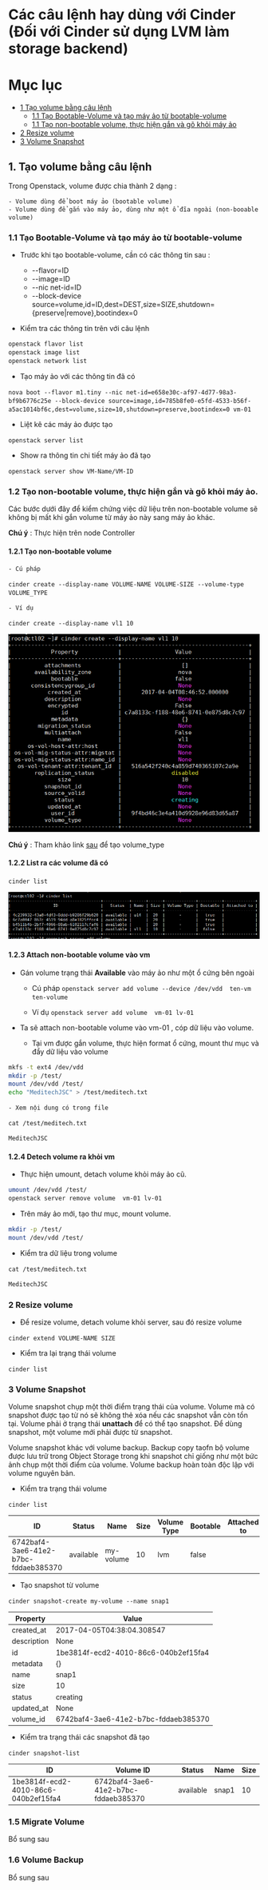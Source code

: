# Các câu lệnh hay dùng với Cinder (Đối với Cinder sử dụng LVM làm storage backend)

# Mục lục

 *	[1 Tạo volume bằng câu lệnh](#1)
	*	[1.1 Tạo Bootable-Volume và tạo máy ảo từ bootable-volume](#1.2)
	*	[1.1 Tạo non-bootable volume, thực hiện gắn và gõ khỏi máy ảo](#1.3)
 *	[2 Resize volume](#2)
 *	[3 Volume Snapshot](#3)



## 1. Tạo volume bằng câu lệnh <a name="1"> </a> 

Trong Openstack, volume được chia thành 2 dạng :
	
	- Volume dùng để boot máy ảo (bootable volume)
	- Volume dùng để gắn vào máy ảo, dùng như một ổ đĩa ngoài (non-booable volume)
	
### 1.1 Tạo Bootable-Volume và tạo máy ảo từ bootable-volume <a name="1.1"> </a> 

 - Trước khi tạo bootable-volume, cần có các thông tin sau :
	- --flavor=ID
	- --image=ID
	- --nic net-id=ID
	- --block-device source=volume,id=ID,dest=DEST,size=SIZE,shutdown={preserve|remove},bootindex=0

 - Kiểm tra các thông tin trên với câu lệnh

```sh
openstack flavor list
openstack image list
openstack network list
```

 - Tạo máy ảo với các thông tin đã có 

`nova boot --flavor m1.tiny --nic net-id=e658e30c-af97-4d77-98a3-bf9b6776c25e --block-device source=image,id=785b8fe0-e5fd-4533-b56f-a5ac1014bf6c,dest=volume,size=10,shutdown=preserve,bootindex=0 vm-01`

 - Liệt kê các máy ảo được tạo
 
`openstack server list`

 - Show ra thông tin chi tiết máy ảo đã tạo 
 
`openstack server show VM-Name/VM-ID`


### 1.2 Tạo non-bootable volume, thực hiện gắn và gõ khỏi máy ảo. <a name="1.2"> </a> 

Các bước dưới đây để kiểm chứng việc dữ liệu trên non-bootable volume sẽ không bị mất khi gắn volume từ máy ảo này sang máy ảo khác.

**Chú ý** : Thực hiện trên node Controller
 
#### 1.2.1 Tạo non-bootable volume <a name="1.2.1"> </a> 
 
	- Cú pháp 
 
`cinder create --display-name VOLUME-NAME VOLUME-SIZE --volume-type VOLUME_TYPE  `

	- Ví dụ 
 
`cinder create --display-name vl1 10`

![cinder1](/ManhDV/OpenStack/Cinder/images/volume-create.png)


**Chú ý** : Tham khảo link [sau](https://docs.openstack.org/admin-guide/dashboard-manage-volumes.html) để tạo volume_type

#### 1.2.2 List ra các volume đã có <a name="1.2.2"> </a> 
 
`cinder list`

![cinder1](/ManhDV/OpenStack/Cinder/images/cinder-list.png)

#### 1.2.3 Attach non-bootable volume vào vm

 - Gán volume trạng thái **Available** vào máy ảo như một ổ cứng bên ngoài
 
	- Cú pháp
	`openstack server add volume --device /dev/vdd	ten-vm ten-volume`
	
	- Ví dụ
	`openstack server add volume  vm-01 lv-01`
 
 - Ta sẽ attach non-bootable volume vào vm-01 , cóp dữ liệu vào volume.
 
	- Tại vm được gắn volume, thực hiện format ổ cứng, mount thư mục và đẩy dữ liệu vào volume

```sh
mkfs -t ext4 /dev/vdd
mkdir -p /test/
mount /dev/vdd /test/
echo "MeditechJSC" > /test/meditech.txt
```
	- Xem nội dung có trong file
	
`cat /test/meditech.txt`

```sh
MeditechJSC
```

#### 1.2.4 Detech volume ra khỏi vm

 - Thực hiện umount, detach volume khỏi máy ảo cũ.
	
```sh
umount /dev/vdd /test/
openstack server remove volume  vm-01 lv-01
```

 - Trên máy ảo mới, tạo thư mục, mount volume.

```sh
mkdir -p /test/
mount /dev/vdd /test/
```

 - Kiểm tra dữ liệu trong volume
 
`cat /test/meditech.txt`

```sh
MeditechJSC
```

### 2 Resize volume <a name="2"> </a> 

 - Để resize volume, detach volume khỏi server, sau đó resize volume
 
`cinder extend VOLUME-NAME SIZE`

 - Kiểm tra lại trạng thái volume
 
`cinder list`

### 3 Volume Snapshot <a name="3"> </a> 

Volume snapshot chụp một thời điểm trạng thái của volume. Volume mà có snapshot được tạo từ nó sẽ không thẻ xóa nếu các snapshot vẫn còn tồn tại. Volume phải ở trạng thái **unattach** để có thể tạo snapshot. Để dùng snapshot, một volume mới phải được từ snapshot.

Volume snapshot khác với volume backup. Backup copy taofn bộ volume được lưu trữ trong Object Storage trong khi snapshot chỉ giống như một bức ảnh chụp một thời điểm của volume. Volume backup hoàn toàn độc lập với volume nguyên bản.

 - Kiểm tra trạng thái volume
 
`cinder list` 


|                  ID                  |   Status  |    Name   | Size | Volume Type | Bootable | Attached to |
|--------------------------------------|-----------|-----------|------|-------------|----------|-------------|
| 6742baf4-3ae6-41e2-b7bc-fddaeb385370 | available | my-volume |  10  |     lvm     |  false   |             |


 - Tạo snapshot từ volume
 
`cinder snapshot-create my-volume --name snap1`


|   Property  |                Value                 |
|-------------|--------------------------------------|
|  created_at |      2017-04-05T04:38:04.308547      |
| description |                 None                 |
|      id     | 1be3814f-ecd2-4010-86c6-040b2ef15fa4 |
|   metadata  |                  {}                  |
|     name    |                snap1                 |
|     size    |                  10                  |
|    status   |               creating               |
|  updated_at |                 None                 |
|  volume_id  | 6742baf4-3ae6-41e2-b7bc-fddaeb385370 |


 - Kiểm tra trạng thái các snapshot đã tạo
 
`cinder snapshot-list`

|                  ID                  |              Volume ID             |   Status  |  Name | Size |
|--------------------------------------|------------------------------------|-----------|-------|------|
| 1be3814f-ecd2-4010-86c6-040b2ef15fa4 | 6742baf4-3ae6-41e2-b7bc-fddaeb385370 | available | snap1 |  10  |


### 1.5 Migrate Volume

Bổ sung sau

### 1.6 Volume Backup

Bổ sung sau

 
 
 
 

